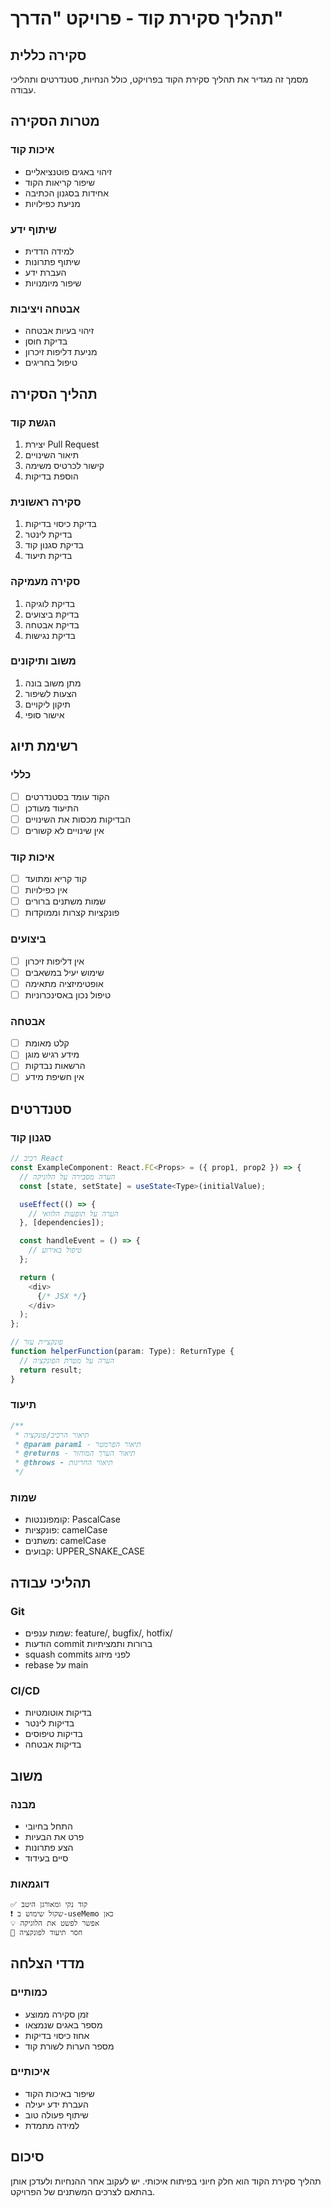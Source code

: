 # תהליך סקירת קוד - פרויקט "הדרך"

## סקירה כללית
מסמך זה מגדיר את תהליך סקירת הקוד בפרויקט, כולל הנחיות, סטנדרטים ותהליכי עבודה.

## מטרות הסקירה

### איכות קוד
- זיהוי באגים פוטנציאליים
- שיפור קריאות הקוד
- אחידות בסגנון הכתיבה
- מניעת כפילויות

### שיתוף ידע
- למידה הדדית
- שיתוף פתרונות
- העברת ידע
- שיפור מיומנויות

### אבטחה ויציבות
- זיהוי בעיות אבטחה
- בדיקת חוסן
- מניעת דליפות זיכרון
- טיפול בחריגים

## תהליך הסקירה

### הגשת קוד
1. יצירת Pull Request
2. תיאור השינויים
3. קישור לכרטיס משימה
4. הוספת בדיקות

### סקירה ראשונית
1. בדיקת כיסוי בדיקות
2. בדיקת לינטר
3. בדיקת סגנון קוד
4. בדיקת תיעוד

### סקירה מעמיקה
1. בדיקת לוגיקה
2. בדיקת ביצועים
3. בדיקת אבטחה
4. בדיקת נגישות

### משוב ותיקונים
1. מתן משוב בונה
2. הצעות לשיפור
3. תיקון ליקויים
4. אישור סופי

## רשימת תיוג

### כללי
- [ ] הקוד עומד בסטנדרטים
- [ ] התיעוד מעודכן
- [ ] הבדיקות מכסות את השינויים
- [ ] אין שינויים לא קשורים

### איכות קוד
- [ ] קוד קריא ומתועד
- [ ] אין כפילויות
- [ ] שמות משתנים ברורים
- [ ] פונקציות קצרות וממוקדות

### ביצועים
- [ ] אין דליפות זיכרון
- [ ] שימוש יעיל במשאבים
- [ ] אופטימיזציה מתאימה
- [ ] טיפול נכון באסינכרוניות

### אבטחה
- [ ] קלט מאומת
- [ ] מידע רגיש מוגן
- [ ] הרשאות נבדקות
- [ ] אין חשיפת מידע

## סטנדרטים

### סגנון קוד
```typescript
// רכיב React
const ExampleComponent: React.FC<Props> = ({ prop1, prop2 }) => {
  // הערה מסבירה על הלוגיקה
  const [state, setState] = useState<Type>(initialValue);

  useEffect(() => {
    // הערה על תופעות הלוואי
  }, [dependencies]);

  const handleEvent = () => {
    // טיפול באירוע
  };

  return (
    <div>
      {/* JSX */}
    </div>
  );
};

// פונקציית עזר
function helperFunction(param: Type): ReturnType {
  // הערה על מטרת הפונקציה
  return result;
}
```

### תיעוד
```typescript
/**
 * תיאור הרכיב/פונקציה
 * @param param1 - תיאור הפרמטר
 * @returns - תיאור הערך המוחזר
 * @throws - תיאור החריגות
 */
```

### שמות
- קומפוננטות: PascalCase
- פונקציות: camelCase
- משתנים: camelCase
- קבועים: UPPER_SNAKE_CASE

## תהליכי עבודה

### Git
- שמות ענפים: feature/, bugfix/, hotfix/
- הודעות commit ברורות ותמציתיות
- squash commits לפני מיזוג
- rebase על main

### CI/CD
- בדיקות אוטומטיות
- בדיקות לינטר
- בדיקות טיפוסים
- בדיקות אבטחה

## משוב

### מבנה
- התחל בחיובי
- פרט את הבעיות
- הצע פתרונות
- סיים בעידוד

### דוגמאות
```markdown
✅ קוד נקי ומאורגן היטב
❗ שקול שימוש ב-useMemo כאן
💡 אפשר לפשט את הלוגיקה
📝 חסר תיעוד לפונקציה
```

## מדדי הצלחה

### כמותיים
- זמן סקירה ממוצע
- מספר באגים שנמצאו
- אחוז כיסוי בדיקות
- מספר הערות לשורת קוד

### איכותיים
- שיפור באיכות הקוד
- העברת ידע יעילה
- שיתוף פעולה טוב
- למידה מתמדת

## סיכום
תהליך סקירת הקוד הוא חלק חיוני בפיתוח איכותי. יש לעקוב אחר ההנחיות ולעדכן אותן בהתאם לצרכים המשתנים של הפרויקט.